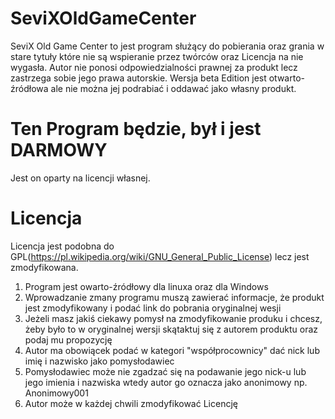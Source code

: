 # SeviXOldGameCenter

SeviX Old Game Center to jest program służący do pobierania oraz grania w stare tytuły które nie są wspieranie przez twórców oraz Licencja na nie wygasła.
Autor nie ponosi odpowiedzialności prawnej za produkt lecz zastrzega sobie jego prawa autorskie. Wersja beta Edition jest otwarto-źródłowa ale nie można jej podrabiać i oddawać jako własny produkt. 
# Ten Program będzie, był i jest DARMOWY

Jest on oparty na licencji własnej.



# Licencja

Licencja jest podobna do GPL(https://pl.wikipedia.org/wiki/GNU_General_Public_License) lecz jest zmodyfikowana.
1. Program jest owarto-źródłowy dla linuxa oraz dla Windows
2. Wprowadzanie zmany programu muszą zawierać informacje, że produkt jest zmodyfikowany i podać link do pobrania oryginalnej wesji
3. Jeżeli masz jakiś ciekawy pomysł na zmodyfikowanie produku i chcesz, żeby było to w oryginalnej wersji skątaktuj się z autorem produktu oraz podaj mu propozycję
4. Autor ma obowiącek podać w kategori "współprocownicy" dać nick lub imię i nazwisko jako pomysłodawiec
5. Pomysłodawiec może nie zgadzać się na podawanie jego nick-u lub jego imienia i nazwiska wtedy autor go oznacza jako anonimowy np. Anonimowy001
6. Autor może w każdej chwili zmodyfikować Licencję

